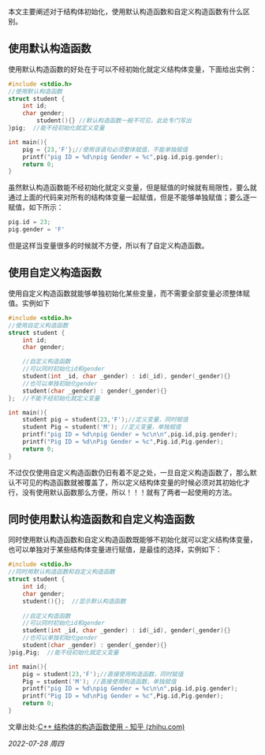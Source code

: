 本文主要阐述对于结构体初始化，使用默认构造函数和自定义构造函数有什么区别。

## 使用默认构造函数

使用默认构造函数的好处在于可以不经初始化就定义结构体变量，下面给出实例：

```cpp
#include <stdio.h>
//使用默认构造函数 
struct student {
	int id;
	char gender;
        student(){} //默认构造函数一般不可见，此处专门写出
}pig;  //能不经初始化就定义变量 

int main(){
	pig = {23,'F'};//使用该语句必须整体赋值，不能单独赋值
	printf("pig ID = %d\npig Gender = %c",pig.id,pig.gender);
	return 0;
}
```

虽然默认构造函数能不经初始化就定义变量，但是赋值的时候就有局限性，要么就通过上面的代码来对所有的结构体变量一起赋值，但是不能够单独赋值；要么逐一赋值，如下所示：

```c
pig.id = 23;
pig.gender = 'F'
```

但是这样当变量很多的时候就不方便，所以有了自定义构造函数。

## 使用自定义构造函数

使用自定义构造函数就能够单独初始化某些变量，而不需要全部变量必须整体赋值。实例如下

```cpp
#include <stdio.h>
//使用自定义构造函数 
struct student {
	int id;
	char gender;

	//自定义构造函数 
	//可以同时初始化id和gender 
	student(int _id, char _gender) : id(_id), gender(_gender){} 
	//也可以单独初始化gender
	student(char _gender) : gender(_gender){} 
};  //不能不经初始化就定义变量 

int main(){
	student pig = student(23,'F');//定义变量，同时赋值
	student Pig = student('M'); //定义变量，单独赋值 
	printf("pig ID = %d\npig Gender = %c\n\n",pig.id,pig.gender);
	printf("Pig ID = %d\nPig Gender = %c",Pig.id,Pig.gender);
	return 0;
}
```

不过仅仅使用自定义构造函数仍旧有着不足之处，一旦自定义构造函数了，那么默认不可见的构造函数就被覆盖了，所以定义结构体变量的时候必须对其初始化才行，没有使用默认函数那么方便，所以！！！就有了两者一起使用的方法。

## 同时使用默认构造函数和自定义构造函数

同时使用默认构造函数和自定义构造函数既能够不初始化就可以定义结构体变量，也可以单独对于某些结构体变量进行赋值，是最佳的选择，实例如下：

```cpp
#include <stdio.h>
//同时用默认构造函数和自定义构造函数 
struct student {
	int id;
	char gender;
	student(){};  //显示默认构造函数 
	
	//自定义构造函数 
	//可以同时初始化id和gender 
	student(int _id, char _gender) : id(_id), gender(_gender){} 
	//也可以单独初始化gender
	student(char _gender) : gender(_gender){} 
}pig,Pig;  //能不经初始化就定义变量 

int main(){
	pig = student(23,'F');//直接使用构造函数，同时赋值
	Pig = student('M'); //直接使用构造函数，单独赋值 
	printf("pig ID = %d\npig Gender = %c\n\n",pig.id,pig.gender);
	printf("Pig ID = %d\nPig Gender = %c",Pig.id,Pig.gender);
	return 0;
}
```


文章出处:[C++ 结构体的构造函数使用 - 知乎 (zhihu.com)](https://zhuanlan.zhihu.com/p/392077524)

*2022-07-28 周四*
